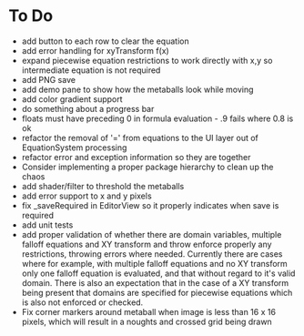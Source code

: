 # To Do

   * add button to each row to clear the equation
   * add error handling for xyTransform f(x)
   * expand piecewise equation restrictions to work directly with x,y so intermediate equation is not required
   * add PNG save
   * add demo pane to show how the metaballs look while moving
   * add color gradient support
   * do something about a progress bar
   * floats must have preceding 0 in formula evaluation - .9 fails where 0.8 is ok
   * refactor the removal of '=' from equations to the UI layer out of EquationSystem processing
   * refactor error and exception information so they are together
   * Consider implementing a proper package hierarchy to clean up the chaos
   * add shader/filter to threshold the metaballs
   * add error support to x and y pixels
   * fix _saveRequired in EditorView so it properly indicates when save is required
   * add unit tests
   * add proper validation of whether there are domain variables, multiple falloff equations and XY transform and throw enforce properly any restrictions, throwing errors where needed. Currently there are cases where for example, with multiple falloff equations and no XY transform only one falloff equation is evaluated, and that without regard to it's valid domain. There is also an expectation that in the case of a XY transform being present that domains are specified for piecewise equations which is also not enforced or checked.
   * Fix corner markers around metaball when image is less than 16 x 16 pixels, which will result in a noughts and crossed grid being drawn